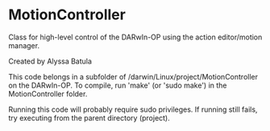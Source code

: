 MotionController
==============

Class for high-level control of the DARwIn-OP using the action editor/motion manager.

Created by Alyssa Batula

This code belongs in a subfolder of /darwin/Linux/project/MotionController on the DARwIn-OP. To compile, run 'make' (or 'sudo make') in the MotionController folder.

Running this code will probably require sudo privileges. If running still fails, try executing from the parent directory (project). 
